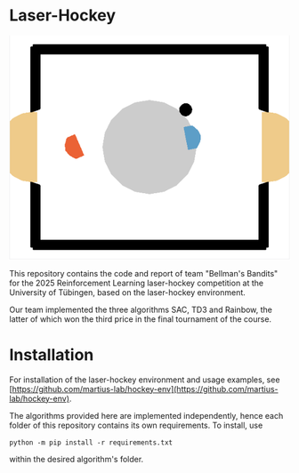 # Laser-Hockey

![img](assets/hockeyenv1.png)

This repository contains the code and report of team "Bellman's Bandits" for the 2025 Reinforcement Learning laser-hockey competition at the University of Tübingen, based on the laser-hockey environment.

Our team implemented the three algorithms SAC, TD3 and Rainbow, the latter of which won the third price in the final tournament of the course.

# Installation

For installation of the laser-hockey environment and usage examples, see [https://github.com/martius-lab/hockey-env](https://github.com/martius-lab/hockey-env).

The algorithms provided here are implemented independently, hence each folder of this repository contains its own requirements. To install, use

    python -m pip install -r requirements.txt

within the desired algorithm's folder.
